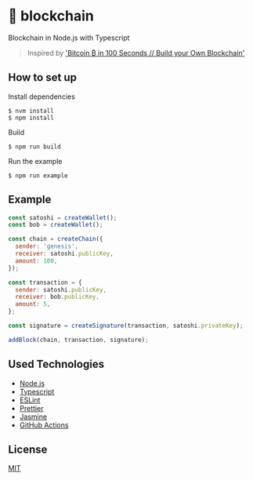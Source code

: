 # :link: blockchain

Blockchain in Node.js with Typescript

> Inspired by ['Bitcoin ₿ in 100 Seconds // Build your Own Blockchain'](https://www.youtube.com/watch?v=qF7dkrce-mQ)

## How to set up

Install dependencies

```
$ nvm install
$ npm install
```

Build

```
$ npm run build
```

Run the example

```
$ npm run example
```

## Example

```js
const satoshi = createWallet();
const bob = createWallet();

const chain = createChain({
  sender: 'genesis',
  receiver: satoshi.publicKey,
  amount: 100,
});

const transaction = {
  sender: satoshi.publicKey,
  receiver: bob.publicKey,
  amount: 5,
};

const signature = createSignature(transaction, satoshi.privateKey);

addBlock(chain, transaction, signature);
```

## Used Technologies

- [Node.js](https://nodejs.org/)
- [Typescript](https://www.typescriptlang.org/)
- [ESLint](https://eslint.org/)
- [Prettier](https://prettier.io/)
- [Jasmine](https://jasmine.github.io/)
- [GitHub Actions](https://github.com/features/actions)

## License

[MIT](./LICENSE)
